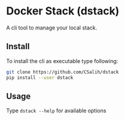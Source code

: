 # Docker Stack (dstack)

A cli tool to manage your local stack.

## Install

To install the cli as executable type following:

``` bash
git clone https://github.com/CSalih/dstack
pip install --user dstack
```

## Usage

Type `dstack --help` for available options
